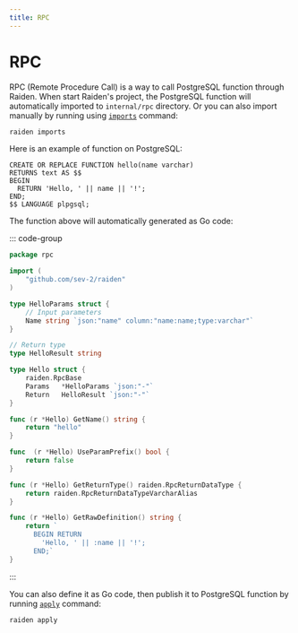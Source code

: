 ```yaml
---
title: RPC
---
```


# RPC

RPC (Remote Procedure Call) is a way to call PostgreSQL function through Raiden.
When start Raiden's project, the PostgreSQL function will automatically imported
to `internal/rpc` directory. Or you can also import manually by running using
[`imports`](cli/imports) command:

```sh
raiden imports
```

Here is an example of function on PostgreSQL:

```plsql
CREATE OR REPLACE FUNCTION hello(name varchar)
RETURNS text AS $$
BEGIN
  RETURN 'Hello, ' || name || '!';
END;
$$ LANGUAGE plpgsql;
```

The function above will automatically generated as Go code:

::: code-group

```go [internal/rpc/hello.go]
package rpc

import (
    "github.com/sev-2/raiden"
)

type HelloParams struct {
    // Input parameters
    Name string `json:"name" column:"name:name;type:varchar"`
}

// Return type
type HelloResult string

type Hello struct {
    raiden.RpcBase
    Params   *HelloParams `json:"-"`
    Return   HelloResult `json:"-"`
}

func (r *Hello) GetName() string {
    return "hello"
}

func  (r *Hello) UseParamPrefix() bool {
    return false
}

func (r *Hello) GetReturnType() raiden.RpcReturnDataType {
    return raiden.RpcReturnDataTypeVarcharAlias
}

func (r *Hello) GetRawDefinition() string {
    return `
      BEGIN RETURN
        'Hello, ' || :name || '!';
      END;`
}
```

:::

You can also define it as Go code, then publish it to PostgreSQL function
by running [`apply`](cli/apply) command:

```sh
raiden apply
```
